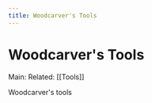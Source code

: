 ---title: Woodcarver's Tools---
# Woodcarver's Tools
Main:
Related: [[Tools]]

Woodcarver's tools
